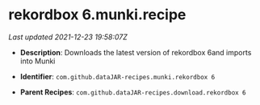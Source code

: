 # rekordbox 6.munki.recipe

_Last updated 2021-12-23 19:58:07Z_

- **Description**: Downloads the latest version of rekordbox 6and imports into Munki

- **Identifier**: `com.github.dataJAR-recipes.munki.rekordbox 6`

- **Parent Recipes**: `com.github.dataJAR-recipes.download.rekordbox 6`